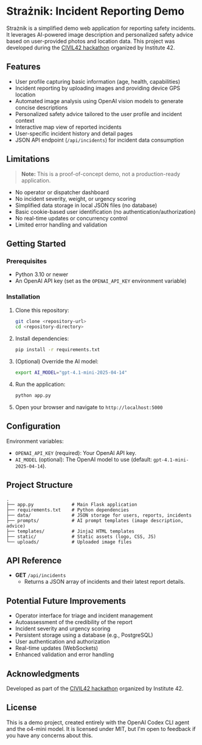 # Strażnik: Incident Reporting Demo

Strażnik is a simplified demo web application for reporting safety incidents. It leverages AI-powered image description and personalized safety advice based on user-provided photos and location data. This project was developed during the [CIVIL42 hackathon](https://civil42.pl/) organized by Institute 42.

## Features
- User profile capturing basic information (age, health, capabilities)
- Incident reporting by uploading images and providing device GPS location
- Automated image analysis using OpenAI vision models to generate concise descriptions
- Personalized safety advice tailored to the user profile and incident context
- Interactive map view of reported incidents
- User-specific incident history and detail pages
- JSON API endpoint (`/api/incidents`) for incident data consumption

## Limitations
> **Note:** This is a proof-of-concept demo, not a production-ready application.
- No operator or dispatcher dashboard
- No incident severity, weight, or urgency scoring
- Simplified data storage in local JSON files (no database)
- Basic cookie-based user identification (no authentication/authorization)
- No real-time updates or concurrency control
- Limited error handling and validation

## Getting Started

### Prerequisites
- Python 3.10 or newer
- An OpenAI API key (set as the `OPENAI_API_KEY` environment variable)

### Installation
1. Clone this repository:
   ```bash
   git clone <repository-url>
   cd <repository-directory>
   ```
2. Install dependencies:
   ```bash
   pip install -r requirements.txt
   ```
3. (Optional) Override the AI model:
   ```bash
   export AI_MODEL="gpt-4.1-mini-2025-04-14"
   ```
4. Run the application:
   ```bash
   python app.py
   ```
5. Open your browser and navigate to `http://localhost:5000`

## Configuration
Environment variables:
- `OPENAI_API_KEY` (required): Your OpenAI API key.
- `AI_MODEL` (optional): The OpenAI model to use (default: `gpt-4.1-mini-2025-04-14`).

## Project Structure
```
.
├── app.py              # Main Flask application
├── requirements.txt    # Python dependencies
├── data/               # JSON storage for users, reports, incidents
├── prompts/            # AI prompt templates (image description, advice)
├── templates/          # Jinja2 HTML templates
├── static/             # Static assets (logo, CSS, JS)
└── uploads/            # Uploaded image files
```

## API Reference
- **GET** `/api/incidents`
  - Returns a JSON array of incidents and their latest report details.

## Potential Future Improvements
- Operator interface for triage and incident management
- Autoassessment of the credibility of the report
- Incident severity and urgency scoring
- Persistent storage using a database (e.g., PostgreSQL)
- User authentication and authorization
- Real-time updates (WebSockets)
- Enhanced validation and error handling

## Acknowledgments
Developed as part of the [CIVIL42 hackathon](https://civil42.pl/) organized by Institute 42.

## License
This is a demo project, created entirely with the OpenAI Codex CLI agent and the o4-mini model. It is licensed under MIT, but I'm open to feedback if you have any concerns about this.
